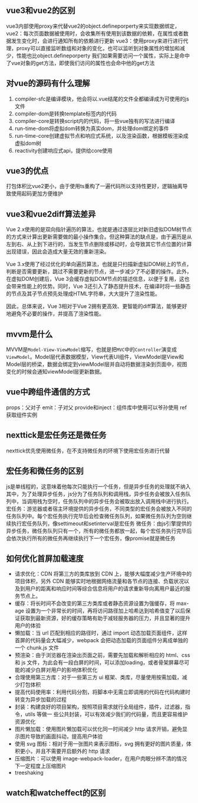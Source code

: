 ## vue3和vue2的区别
vue3内部使用proxy来代替vue2的object.defineporperty来实现数据绑定，
vue2：每次页面数据被使用时，会收集所有使用到该数据的依赖，在属性或者数据发生变化时，会进行通知所有的依赖进行更新
vue3：使用proxy来进行进行代理，proxy可以直接监听数组和对象的变化，也可以监听到对象属性的增加和减少，性能也比object.defineporperty
我们如果需要访问一个属性，实际上是命中了vue对象的get方法，即使我们访问的属性也会命中他的get方法

## 对vue的源码有什么理解
1. compiler-sfc是编译模块，他会将以.vue结尾的文件全都编译成为可使用的js文件
2. compiler-dom是转换template标签内的代码
3. compiler-core是转换script内的代码，将一些vue独有的写法进行编译
4. run-time-dom将虚拟dom转换为真实dom，并处理dom绑定的事件
5. run-time-core创建虚拟节点和响应式系统，以及渲染函数，根据模板渲染成虚拟dom树
6. reactivity创建响应式api，提供给core使用

## vue3的优点
打包体积比vue2更小，由于使用ts重构了一遍代码所以支持性更好，逻辑抽离导致使用起码更加方便维护

## vue3和vue2diff算法差异
Vue 2.x使用的是双向指针遍历的算法，也就是通过逐层比对新旧虚拟DOM树节点的方式来计算出更新需要做的最小操作集合。但这种算法的缺点是，由于遍历是从左到右、从上到下进行的，当发生节点删除或移动时，会导致其它节点位置的计算出现错误，因此会造成大量无效的重新渲染。

Vue 3.x使用了经过优化的单向遍历算法，也就是只扫描新虚拟DOM树上的节点，判断是否需要更新，跳过不需要更新的节点，进一步减少了不必要的操作。此外，在虚拟DOM创建后，Vue 3会缓存虚拟DOM节点的描述信息，以便于复用，这也会带来性能上的优势。同时，Vue 3还引入了静态提升技术，在编译时将一些静态的节点及其子节点预先处理成HTML字符串，大大提升了渲染性能。

因此，总体来说，Vue 3相对于Vue 2拥有更高效、更智能的diff算法，能够更好地避免不必要的操作，并提高了渲染性能。

## mvvm是什么
MVVM是`Model-View-ViewModel`缩写，也就是把`MVC`中的`Controller`演变成`ViewModel`。Model层代表数据模型，View代表UI组件，ViewModel是View和Model层的桥梁，数据会绑定到viewModel层并自动将数据渲染到页面中，视图变化的时候会通知viewModel层更新数据。

## vue中跨组件通信的方式
props：父对子
emit：子对父
provide和inject：组件库中使用可以爷孙使用
ref获取组件实例

## nexttick是宏任务还是微任务
nexttick优先使用微任务，在不支持微任务的环境下使用宏任务进行代替

## 宏任务和微任务的区别
js是单线程的，这意味着他每次只能执行一个任务，但是异步任务的处理就不纳入其中，为了处理异步任务，js分为了任务队列和调用栈，异步任务会被放入任务队列中，当调用栈为空时，任务队列中的异步任务会被取出放入调用栈中进行执行。
宏任务：游览器或者宿主环境提供的异步任务，不同类型的宏任务会被放入不同的任务队列中。每个宏任务执行完毕后会检查微任务队列，如果微任务队列为空则继续执行宏任务队列，像settimeout和setinterval是宏任务
微任务：由js引擎提供的异步任务，微任务队列只有一个，所有的微任务都放一起，每个宏任务执行完毕后会依次执行所有的微任务再继续执行下一个宏任务，像promise就是微任务


## 如何优化首屏加载速度
- 请求优化：CDN 将第三方的类库放到 CDN 上，能够大幅度减少生产环境中的项目体积，另外 CDN 能够实时地根据网络流量和各节点的连接、负载状况以及到用户的距离和响应时间等综合信息将用户的请求重新导向离用户最近的服务节点上。
- 缓存：将长时间不会改变的第三方类库或者静态资源设置为强缓存，将 max-age 设置为一个非常长的时间，再将访问路径加上哈希达到哈希值变了以后保证获取到最新资源，好的缓存策略有助于减轻服务器的压力，并且显著的提升用户的体验
- 懒加载：当 url 匹配到相应的路径时，通过 import 动态加载页面组件，这样首屏的代码量会大幅减少，webpack 会把动态加载的页面组件分离成单独的一个 chunk.js 文件
- 预渲染：由于浏览器在渲染出页面之前，需要先加载和解析相应的 html、css 和 js 文件，为此会有一段白屏的时间，可以添加loading，或者骨架屏幕尽可能的减少白屏对用户的影响体积优化
- 合理使用第三方库：对于一些第三方 ui 框架、类库，尽量使用按需加载，减少打包体积
- 提高代码使用率：利用代码分割，将脚本中无需立即调用的代码在代码构建时转变为异步加载的过程
- 封装：构建良好的项目架构，按照项目需求就行全局组件，插件，过滤器，指令，utils 等做一 些公共封装，可以有效减少我们的代码量，而且更容易维护资源优化
- 图片懒加载：使用图片懒加载可以优化同一时间减少 http 请求开销，避免显示图片导致的画面抖动，提高用户体验
- 使用 svg 图标：相对于用一张图片来表示图标，svg 拥有更好的图片质量，体积更小，并且不需要开启额外的 http 请求
- 压缩图片：可以使用 image-webpack-loader，在用户肉眼分辨不清的情况下一定程度上压缩图片
- treeshaking


## watch和watcheffect的区别